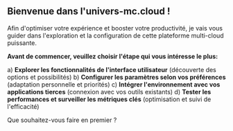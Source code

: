 ##  Bienvenue dans l'univers-mc.cloud ! 

Afin d'optimiser votre expérience et booster votre productivité, je vais vous guider dans l'exploration et la configuration de cette plateforme multi-cloud puissante.

**Avant de commencer, veuillez choisir l'étape qui vous intéresse le plus:**

a) **Explorer les fonctionnalités de l'interface utilisateur**  (découverte des options et possibilités)
b) **Configurer les paramètres selon vos préférences** (adaptation personnelle et priorités)
c) **Intégrer l'environnement avec vos applications tierces** (connexion avec vos outils existants)
d) **Tester les performances et surveiller les métriques clés** (optimisation et suivi de l'efficacité)


Que souhaitez-vous faire en premier ? 
